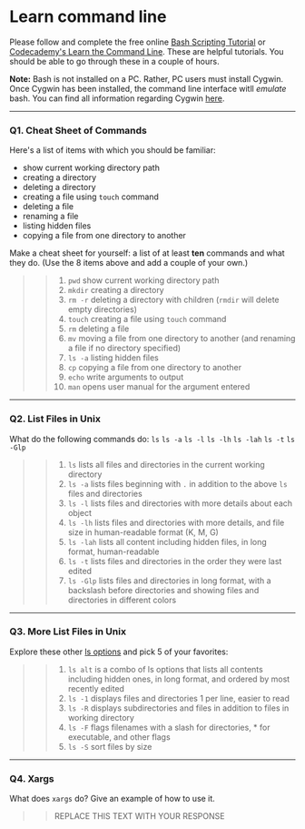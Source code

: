 # Learn command line

Please follow and complete the free online [Bash Scripting Tutorial](https://ryanstutorials.net/bash-scripting-tutorial/) or [Codecademy's Learn the Command Line](https://www.codecademy.com/learn/learn-the-command-line). These are helpful tutorials. You should be able to go through these in a couple of hours.

**Note:** Bash is not installed on a PC. Rather, PC users must install Cygwin. Once Cygwin has been installed, the command line interface witll _emulate_ bash. You can find all information regarding Cygwin [here](https://www.cygwin.com/).

---

### Q1.  Cheat Sheet of Commands

Here's a list of items with which you should be familiar:
* show current working directory path
* creating a directory
* deleting a directory
* creating a file using `touch` command
* deleting a file
* renaming a file
* listing hidden files
* copying a file from one directory to another

Make a cheat sheet for yourself: a list of at least **ten** commands and what they do.  (Use the 8 items above and add a couple of your own.)

> > 1) `pwd` show current working directory path  
> > 2) `mkdir` creating a directory  
> > 3) `rm -r` deleting a directory with children (`rmdir` will delete empty directories)
> > 4) `touch` creating a file using `touch` command  
> > 5) `rm` deleting a file  
> > 6) `mv` moving a file from one directory to another (and renaming a file if no directory specified)
> > 7) `ls -a` listing hidden files  
> > 8) `cp` copying a file from one directory to another  
> > 9) `echo` write arguments to output  
> > 10) `man` opens user manual for the argument entered
---

### Q2.  List Files in Unix

What do the following commands do:
`ls`
`ls -a`
`ls -l`
`ls -lh`
`ls -lah`
`ls -t`
`ls -Glp`

> > 1) `ls` lists all files and directories in the current working directory  
> > 2) `ls -a` lists files beginning with `.` in addition to the above `ls` files and directories  
> > 3) `ls -l` lists files and directories with more details about each object  
> > 4) `ls -lh` lists files and directories with more details, and file size in human-readable format (K, M, G)  
> > 5) `ls -lah` lists all content including hidden files, in long format, human-readable  
> > 6) `ls -t` lists files and directories in the order they were last edited  
> > 7) `ls -Glp` lists files and directories in long format, with a backslash before directories and showing files and directories in different colors

---

### Q3.  More List Files in Unix

Explore these other [ls options](http://www.techonthenet.com/unix/basic/ls.php) and pick 5 of your favorites:

> > 1) `ls alt` is a combo of ls options that lists all contents including hidden ones, in long format, and ordered by most recently edited  
> > 2) `ls -1` displays files and directories 1 per line, easier to read  
> > 3) `ls -R` displays subdirectories and files in addition to files in working directory  
> > 4) `ls -F` flags filenames with a slash for directories, * for executable, and other flags  
> > 5) `ls -S` sort files by size

---

### Q4.  Xargs

What does `xargs` do? Give an example of how to use it.

> > REPLACE THIS TEXT WITH YOUR RESPONSE



